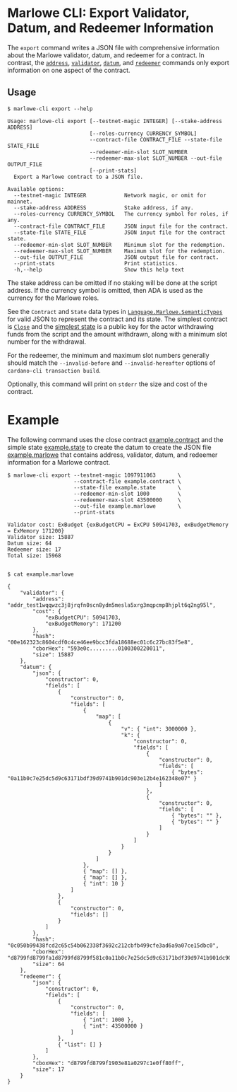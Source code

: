 # Marlowe CLI: Export Validator, Datum, and Redeemer Information

The `export` command writes a JSON file with comprehensive information about the Marlowe validator, datum, and redeemer for a contract. In contrast, the [`address`](address.md), [`validator`](validator.md), [`datum`](datum.md), and [`redeemer`](redeemer.md) commands only export information on one aspect of the contract.


## Usage

    $ marlowe-cli export --help
    
    Usage: marlowe-cli export [--testnet-magic INTEGER] [--stake-address ADDRESS]
                              [--roles-currency CURRENCY_SYMBOL]
                              --contract-file CONTRACT_FILE --state-file STATE_FILE
                              --redeemer-min-slot SLOT_NUMBER
                              --redeemer-max-slot SLOT_NUMBER --out-file OUTPUT_FILE
                              [--print-stats]
      Export a Marlowe contract to a JSON file.
    
    Available options:
      --testnet-magic INTEGER            Network magic, or omit for mainnet.
      --stake-address ADDRESS            Stake address, if any.
      --roles-currency CURRENCY_SYMBOL   The currency symbol for roles, if any.
      --contract-file CONTRACT_FILE      JSON input file for the contract.
      --state-file STATE_FILE            JSON input file for the contract state.
      --redeemer-min-slot SLOT_NUMBER    Minimum slot for the redemption.
      --redeemer-max-slot SLOT_NUMBER    Maximum slot for the redemption.
      --out-file OUTPUT_FILE             JSON output file for contract.
      --print-stats                      Print statistics.
      -h,--help                          Show this help text

The stake address can be omitted if no staking will be done at the script address. If the currency symbol is omitted, then ADA is used as the currency for the Marlowe roles.

See the `Contract` and `State` data types in [`Language.Marlowe.SemanticTypes`](../src/Language/Marlowe/SemanticsTypes.hs) for valid JSON to represent the contract and its state. The simplest contract is [`Close`](example.contract) and the [simplest state](example.state) is a public key for the actor withdrawing funds from the script and the amount withdrawn, along with a minimum slot number for the withdrawal.

For the redeemer, the minimum and maximum slot numbers generally should match the `--invalid-before` and `--invalid-hereafter` options of `cardano-cli transaction build`.

Optionally, this command will print on `stderr` the size and cost of the contract.


# Example

The following command uses the close contract [example.contract](example.contract) and the simple state [example.state](example.state) to create the datum to create the JSON file [example.marlowe](example.marlowe) that contains address, validator, datum, and redeemer information for a Marlowe contract.

    $ marlowe-cli export --testnet-magic 1097911063       \
                         --contract-file example.contract \
                         --state-file example.state       \
                         --redeemer-min-slot 1000         \
                         --redeemer-max-slot 43500000     \
                         --out-file example.marlowe       \
                         --print-stats
    
    Validator cost: ExBudget {exBudgetCPU = ExCPU 50941703, exBudgetMemory = ExMemory 171200}
    Validator size: 15887
    Datum size: 64
    Redeemer size: 17
    Total size: 15968
    
    
    $ cat example.marlowe
    
    {
        "validator": {
            "address": "addr_test1wqqwzc3j8jrqfn0scn8ydm5mesla5xrg3mqpcmp8hjplt6q2ng95l",
            "cost": {
                "exBudgetCPU": 50941703,
                "exBudgetMemory": 171200
            },
            "hash": "00e162323c8604cdf0c4ce46ee9bcc3fda18688ec01c6c27bc83f5e8",
            "cborHex": "593e0c.........0100300220011",
            "size": 15887
        },
        "datum": {
            "json": {
                "constructor": 0,
                "fields": [
                    {
                        "constructor": 0,
                        "fields": [
                            {
                                "map": [
                                    {
                                        "v": { "int": 3000000 },
                                        "k": {
                                            "constructor": 0,
                                            "fields": [
                                                {
                                                    "constructor": 0,
                                                    "fields": [
                                                        { "bytes": "0a11b0c7e25dc5d9c63171bdf39d9741b901dc903e12b4e162348e07" }
                                                    ]
                                                },
                                                {
                                                    "constructor": 0,
                                                    "fields": [
                                                        { "bytes": "" },
                                                        { "bytes": "" }
                                                    ]
                                                }
                                            ]
                                        }
                                    }
                                ]
                            },
                            { "map": [] },
                            { "map": [] },
                            { "int": 10 }
                        ]
                    },
                    {
                        "constructor": 0,
                        "fields": []
                    }
                ]
            },
            "hash": "0c050b99438fcd2c65c54b062338f3692c212cbfb499cfe3ad6a9a07ce15dbc0",
            "cborHex": "d8799fd8799fa1d8799fd8799f581c0a11b0c7e25dc5d9c63171bdf39d9741b901dc903e12b4e162348e07ffd8799f4040ffff1a002dc6c0a0a00affd87980ff",
            "size": 64
        },
        "redeemer": {
            "json": {
                "constructor": 0,
                "fields": [
                    {
                        "constructor": 0,
                        "fields": [
                            { "int": 1000 },
                            { "int": 43500000 }
                        ]
                    },
                    { "list": [] }
                ]
            },
            "cboxHex": "d8799fd8799f1903e81a0297c1e0ff80ff",
            "size": 17
        }
    }
